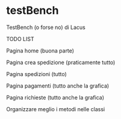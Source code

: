 # testBench

TestBench (o forse no) di Lacus

TODO LIST

Pagina home (buona parte)

Pagina crea spedizione (praticamente tutto)

Pagina spedizioni (tutto)

Pagina pagamenti (tutto anche la grafica)

Pagina richieste (tutto anche la grafica)

Organizzare meglio i metodi nelle classi